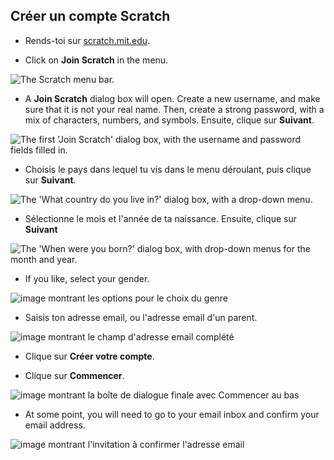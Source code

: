 ## Créer un compte Scratch

- Rends-toi sur [scratch.mit.edu](https://scratch.mit.edu).

- Click on **Join Scratch** in the menu.

![The Scratch menu bar.](images/join.png)

- A **Join Scratch** dialog box will open. Create a new username, and make sure that it is not your real name. Then, create a strong password, with a mix of characters, numbers, and symbols. Ensuite, clique sur **Suivant**.

![The first 'Join Scratch' dialog box, with the username and password fields filled in.](images/username.png)

- Choisis le pays dans lequel tu vis dans le menu déroulant, puis clique sur **Suivant**.

![The 'What country do you live in?' dialog box, with a drop-down menu.](images/country.png)

- Sélectionne le mois et l'année de ta naissance. Ensuite, clique sur **Suivant**

![The 'When were you born?' dialog box, with drop-down menus for the month and year.](images/age.png)

- If you like, select your gender.

![image montrant les options pour le choix du genre](images/gender.png)

- Saisis ton adresse email, ou l'adresse email d'un parent.

![image montrant le champ d'adresse email complété](images/email.png)

- Clique sur **Créer votre compte**.

- Clique sur **Commencer**.

![image montrant la boîte de dialogue finale avec Commencer au bas](images/start.png)

- At some point, you will need to go to your email inbox and confirm your email address.

![image montrant l'invitation à confirmer l'adresse email](images/confirm.png)
